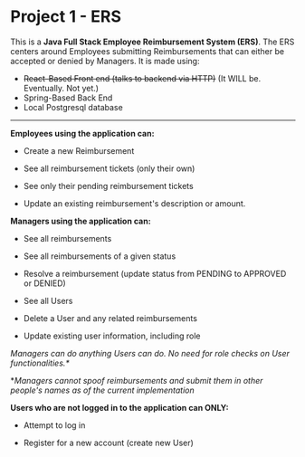 # Project 1 - ERS

This is a **Java Full Stack Employee Reimbursement System (ERS)**. The  ERS centers around Employees submitting Reimbursements that can either be accepted or denied by Managers. It is made using:
- ~~React-Based Front end (talks to backend via HTTP)~~ (It WILL be. Eventually. Not yet.)
- Spring-Based Back End
- Local Postgresql database

<hr>

**Employees using the application can:**

- Create a new Reimbursement

- See all reimbursement tickets (only their own)

- See only their pending reimbursement tickets

- Update an existing reimbursement's description or amount.


**Managers using the application can:**

- See all reimbursements

- See all reimbursements of a given status

- Resolve a reimbursement (update status from PENDING to APPROVED or DENIED)

- See all Users

- Delete a User and any related reimbursements

- Update existing user information, including role

*Managers can do anything Users can do. No need for role checks on User functionalities.\**

\**Managers cannot spoof reimbursements and submit them in other people's names as of the current implementation*


**Users who are not logged in to the application can ONLY:**

- Attempt to log in

- Register for a new account (create new User)